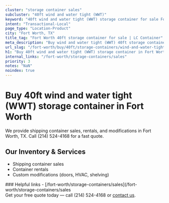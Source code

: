 ```yaml
---
cluster: "storage container sales"
subcluster: "40ft wind and water tight (WWT)"
keyword: "40ft wind and water tight (WWT) storage container for sale Fort Worth, TX"
intent: "Transactional-Local"
page_type: "Location-Product"
city: "Fort Worth, TX"
title_tag: "Fort Worth 40ft storage container for sale | LC Container"
meta_description: "Buy wind and water tight (WWT) 40ft storage container sale with local delivery in Fort Worth, TX. LC Container — local Since 2003. Request a fast quote today."
url_slug: "/fort-worth/buy/40ft/storage-containers/wind-and-water-tight-wwt"
h1: "Buy 40ft wind and water tight (WWT) storage container in Fort Worth"
internal_links: "/fort-worth/storage-containers/sales"
priority: 3
notes: "NaN"
noindex: true
---
```


# Buy 40ft wind and water tight (WWT) storage container in Fort Worth

We provide shipping container sales, rentals, and modifications in Fort Worth, TX. Call (214) 524-4168 for a fast quote.

## Our Inventory & Services
- Shipping container sales
- Container rentals
- Custom modifications (doors, HVAC, shelving)

<div data-section="internal-links">
### Helpful links
- [/fort-worth/storage-containers/sales](/fort-worth/storage-containers/sales
</div>

<div data-section="cta">
Get your free quote today — call (214) 524-4168 or <a href="/contact">contact us</a>.
</div>

<script type="application/ld+json">{"@context":"https://schema.org","@type":"FAQPage","mainEntity":[{"@type":"Question","name":"How much does delivery cost in Fort Worth, TX?","acceptedAnswer":{"@type":"Answer","text":"Delivery costs vary by distance and container size. Most deliveries in Fort Worth, TX range from $150-$300. Call (214) 524-4168 for an exact quote based on your specific location."}},{"@type":"Question","name":"Do you offer financing or payment plans?","acceptedAnswer":{"@type":"Answer","text":"We accept major credit cards, checks, and can discuss commercial terms for bulk purchases. Call (214) 524-4168 to discuss options."}},{"@type":"Question","name":"Can you customize containers in Fort Worth, TX?","acceptedAnswer":{"@type":"Answer","text":"Yes — we perform modifications like doors, HVAC, insulation, and shelving. Request a custom quote at (214) 524-4168 or via our contact form."}}]}</script>
